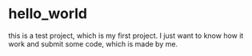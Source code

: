 # hello_world
this is a test project, which is my first project.
I just want to know how it work and submit some code, which is made by me.
